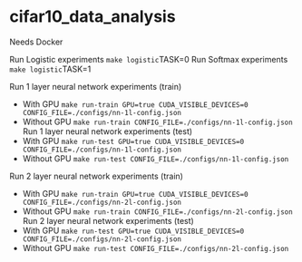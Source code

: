 # cifar10_data_analysis


Needs Docker


Run Logistic experiments
`make logistic`TASK=0
Run Softmax experiments
`make logistic`TASK=1

Run 1 layer neural network experiments (train)
* With GPU `make run-train GPU=true CUDA_VISIBLE_DEVICES=0 CONFIG_FILE=./configs/nn-1l-config.json`
* Without GPU `make run-train CONFIG_FILE=./configs/nn-1l-config.json`
Run 1 layer neural network experiments (test)
* With GPU `make run-test GPU=true CUDA_VISIBLE_DEVICES=0 CONFIG_FILE=./configs/nn-1l-config.json`
* Without GPU `make run-test CONFIG_FILE=./configs/nn-1l-config.json`


Run 2 layer neural network experiments (train)
* With GPU `make run-train GPU=true CUDA_VISIBLE_DEVICES=0 CONFIG_FILE=./configs/nn-2l-config.json`
* Without GPU `make run-train CONFIG_FILE=./configs/nn-2l-config.json`
Run 2 layer neural network experiments (test)
* With GPU `make run-test GPU=true CUDA_VISIBLE_DEVICES=0 CONFIG_FILE=./configs/nn-2l-config.json`
* Without GPU `make run-test CONFIG_FILE=./configs/nn-2l-config.json`